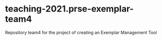 # teaching-2021.prse-exemplar-team4

Repository team4 for the project of creating an Exemplar Management Tool
